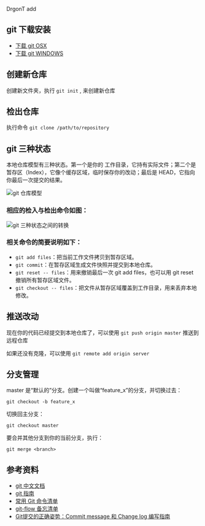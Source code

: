 
DrgonT add

## git 下载安装

* [下载 git OSX](http://code.google.com/p/git-osx-installer/downloads/list?can=3)
* [下载 git WINDOWS](http://msysgit.github.io/)

## 创建新仓库

创建新文件夹，执行 `git init` , 来创建新仓库

## 检出仓库

执行命令 `git clone /path/to/repository`

## git 三种状态

本地仓库模型有三种状态。第一个是你的 工作目录，它持有实际文件；第二个是 暂存区（Index），它像个缓存区域，临时保存你的改动；最后是 HEAD，它指向你最后一次提交的结果。

![git 仓库模型](http://rogerdudler.github.io/git-guide/img/trees.png)

### 相应的检入与检出命令如图：

![git 三种状态之间的转换](https://segmentfault.com/img/bVs6Ae)

### 相关命令的简要说明如下：

* `git add files`：把当前工作文件拷贝到暂存区域。
* `git commit`：在暂存区域生成文件快照并提交到本地仓库。
* `git reset -- files`：用来撤销最后一次 git add files，也可以用 git reset 撤销所有暂存区域文件。
* `git checkout -- files`：把文件从暂存区域覆盖到工作目录，用来丢弃本地修改。

## 推送改动

现在你的代码已经提交到本地仓库了，可以使用 `git push origin master` 推送到远程仓库

如果还没有克隆，可以使用 `git remote add origin server`

## 分支管理

master 是“默认的”分支。创建一个叫做“feature_x”的分支，并切换过去：

`git checkout -b feature_x`

切换回主分支：

`git checkout master`

要合并其他分支到你的当前分支，执行：

`git merge <branch>`

## 参考资料

* [git 中文文档](https://git-scm.com/book/zh/v2)
* [git 指南](http://rogerdudler.github.io/git-guide/index.zh.html)
* [常用 Git 命令清单](http://www.ruanyifeng.com/blog/2015/12/git-cheat-sheet.html)
* [git-flow 备忘清单](http://danielkummer.github.io/git-flow-cheatsheet/index.zh_CN.html)
* [Git提交的正确姿势：Commit message 和 Change log 编写指南](https://mp.weixin.qq.com/s?__biz=MzA4MjU5NTY0NA==&mid=401840568&idx=1&sn=051879b73f32ab7bcbcfc2e3cdd85f07&scene=1&srcid=0107l8avY4frKW3kfhaIUoNY&key=41ecb04b0511100344d280ce4225cc8c4d97599af475ef134186f7df3a7b8ace7e0e2eebc59d96ca00d6c9abf1ebf9e2&ascene=0&uin=MjAyNzY1NTU%3D&devicetype=iMac+MacBookPro12%2C1+OSX+OSX+10.11.2+build(15C50)&version=11020201&pass_ticket=ymbjwf7oU6CeUuxBIkhi0U6TOA5EP5ZWHXbpm6NVy%2FY%3D)
